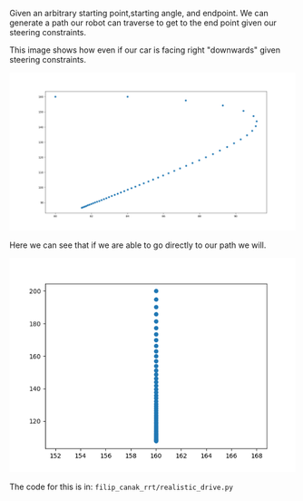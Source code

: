 Given an arbitrary starting point,starting angle, and endpoint. We can generate a path our robot can traverse to get to the end point given our steering constraints.

This image shows how even if our car is facing right "downwards" given steering constraints.

![A path showing how we can path directly downwards even if the car is facing right](ParallelPark.webp)

Here we can see that if we are able to go directly to our path we will.

![points going straight down](StraightLine.png)

The code for this is in:
`filip_canak_rrt/realistic_drive.py`

